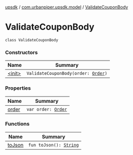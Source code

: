 [upsdk](../../index.md) / [com.urbanpiper.upsdk.model](../index.md) / [ValidateCouponBody](./index.md)

# ValidateCouponBody

`class ValidateCouponBody`

### Constructors

| Name | Summary |
|---|---|
| [&lt;init&gt;](-init-.md) | `ValidateCouponBody(order: `[`Order`](../-order/index.md)`)` |

### Properties

| Name | Summary |
|---|---|
| [order](order.md) | `var order: `[`Order`](../-order/index.md) |

### Functions

| Name | Summary |
|---|---|
| [toJson](to-json.md) | `fun toJson(): `[`String`](https://kotlinlang.org/api/latest/jvm/stdlib/kotlin/-string/index.html) |

